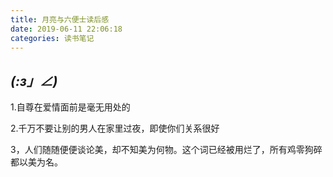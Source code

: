 ```yaml
---
title: 月亮与六便士读后感
date: 2019-06-11 22:06:18
categories: 读书笔记
---
```


## _(:з」∠)_

1.自尊在爱情面前是毫无用处的

2.千万不要让别的男人在家里过夜，即使你们关系很好

3，人们随随便便谈论美，却不知美为何物。这个词已经被用烂了，所有鸡零狗碎都以美为名。

